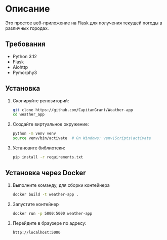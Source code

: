 # Описание

Это простое веб-приложение на Flask для получения текущей погоды в различных городах.

## Требования

- Python 3.12
- Flask
- Aiohttp
- Pymorphy3

## Установка

1. Скопируйте репозиторий:
    ```bash
    git clone https://github.com/CapitanGrant/Weather-app
    cd weather_app
    ```

2. Создайте виртуальное окружение:
    ```bash
    python -m venv venv
    source venv/bin/activate  # On Windows: venv\Scripts\activate
    ```

3. Установите библиотеки:
    ```bash
    pip install -r requirements.txt
    ```

## Установка через Docker

1. Выполните команду, для сборки контейнера
    ```bash
   docker build -t weather-app .
   ```

2. Запустите контейнер
    ```bash
   docker run -p 5000:5000 weather-app
   ```
   
3. Перейдите в браузере по адресу:
    ```bash
   http://localhost:5000
   ```
